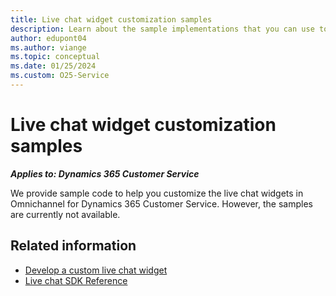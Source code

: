 ```yaml
---
title: Live chat widget customization samples
description: Learn about the sample implementations that you can use to customize live chat widgets for Omnichannel for Dynamics 365 Customer Service.
author: edupont04
ms.author: viange
ms.topic: conceptual
ms.date: 01/25/2024
ms.custom: O25-Service
---
```


# Live chat widget customization samples

***Applies to: Dynamics 365 Customer Service***

We provide sample code to help you customize the live chat widgets in Omnichannel for Dynamics 365 Customer Service. However, the samples are currently not available.  

<!-- Get the samples at [LCW customization samples](https://aka.ms/d365lcwsamples). -->
<!-- 
You can copy the collection of JavaScript code snippets and apply them to modify the live chat widgets.   -->

## Related information

- [Develop a custom live chat widget](/dynamics365/customer-service/develop/develop-live-chat-widget)
- [Live chat SDK Reference](/dynamics365/customer-service/develop/omnichannel-reference)
